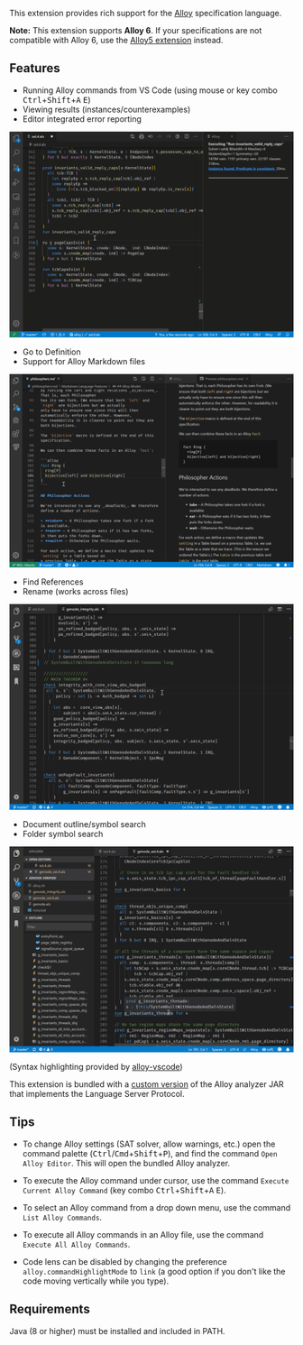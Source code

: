 This extension provides rich support for the [Alloy](http://alloytools.org/) specification language.

**Note:** This extension supports **Alloy 6**. If your specifications are not compatible with Alloy 6, use the [Alloy5 extension](https://marketplace.visualstudio.com/items?itemName=ArashSahebolamri.alloy5) instead.
## Features
- Running Alloy commands from VS Code (using mouse or key combo <kbd>Ctrl</kbd>+<kbd>Shift</kbd>+<kbd>A</kbd> <kbd>E</kbd>)
- Viewing results (instances/counterexamples)
- Editor integrated error reporting

![executing alloy commands](https://github.com/s-arash/VSCodeAlloyExtension/raw/master/media_readme/executing-commands.gif)

- Go to Definition 
- Support for Alloy Markdown files

![go to definition and markdown support](https://github.com/s-arash/VSCodeAlloyExtension/raw/master/media_readme/alloy-markdown2.gif)

- Find References 
- Rename (works across files)
<!-- ![rename](https://imgur.com/download/vw3Mpf7) -->
<!-- ![find references](https://imgur.com/download/LhpXCZX) -->

![ref, rename](https://github.com/s-arash/VSCodeAlloyExtension/raw/master/media_readme/demo-ref-rename2.gif)

- Document outline/symbol search
- Folder symbol search  

<!-- ![symbol](https://imgur.com/download/1booynh) -->
![symbol](https://github.com/s-arash/VSCodeAlloyExtension/raw/master/media_readme/demo-symbol3.gif)

(Syntax highlighting provided by [alloy-vscode](https://marketplace.visualstudio.com/items?itemName=DongyuZhao.alloy-vscode))

This extension is bundled with a [custom version](https://github.com/s-arash/org.alloytools.alloy/tree/ls) of the Alloy analyzer JAR that implements the Language Server Protocol.
## Tips

- To change Alloy settings (SAT solver, allow warnings, etc.) open the command palette (<kbd>Ctrl</kbd>/<kbd>Cmd</kbd>+<kbd>Shift</kbd>+<kbd>P</kbd>), and find the command `Open Alloy Editor`. This will open the bundled Alloy analyzer.

- To execute the Alloy command under cursor, use the command `Execute Current Alloy Command` (key combo <kbd>Ctrl</kbd>+<kbd>Shift</kbd>+<kbd>A</kbd> <kbd>E</kbd>).

- To select an Alloy command from a drop down menu, use the command `List Alloy Commands`.

- To execute all Alloy commands in an Alloy file, use the command `Execute All Alloy Commands`.

- Code lens can be disabled by changing the preference `alloy.commandHighlightMode` to `link` (a good option if you don't like the code moving vertically while you type).

## Requirements

Java (8 or higher) must be installed and included in PATH.

